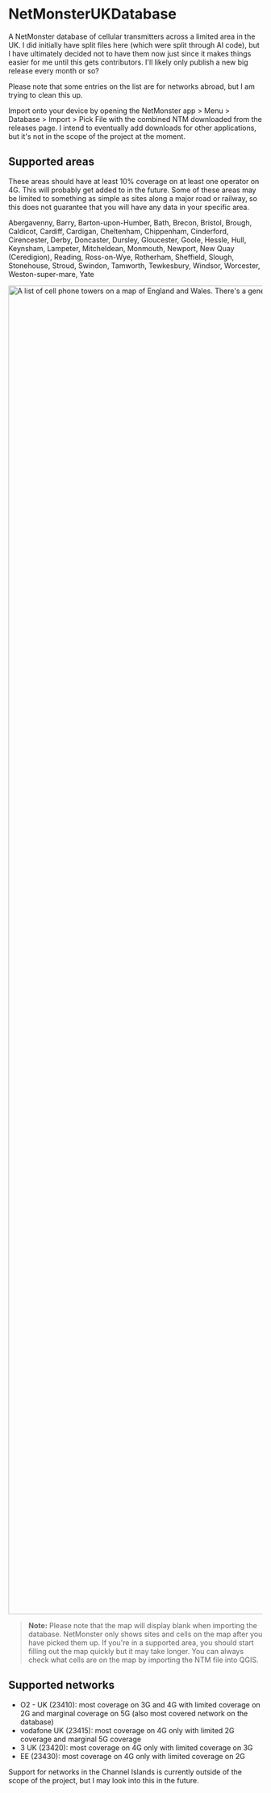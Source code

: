 # NetMonsterUKDatabase

A NetMonster database of cellular transmitters across a limited area in the UK. I did initially have split files here (which were split through AI code), but I have ultimately decided not to have them now just since it makes things easier for me until this gets contributors. I'll likely only publish a new big release every month or so?

Please note that some entries on the list are for networks abroad, but I am trying to clean this up.

Import onto your device by opening the NetMonster app > Menu > Database > Import > Pick File with the combined NTM downloaded from the releases page. I intend to eventually add downloads for other applications, but it's not in the scope of the project at the moment.

## Supported areas

These areas should have at least 10% coverage on at least one operator on 4G. This will probably get added to in the future. Some of these areas may be limited to something as simple as sites along a major road or railway, so this does not guarantee that you will have any data in your specific area.

Abergavenny, Barry, Barton-upon-Humber, Bath, Brecon, Bristol, Brough, Caldicot, Cardiff, Cardigan, Cheltenham, Chippenham, Cinderford, Cirencester, Derby, Doncaster, Dursley, Gloucester, Goole, Hessle, Hull, Keynsham, Lampeter, Mitcheldean, Monmouth, Newport, New Quay (Ceredigion), Reading, Ross-on-Wye, Rotherham, Sheffield, Slough, Stonehouse, Stroud, Swindon, Tamworth, Tewkesbury, Windsor, Worcester, Weston-super-mare, Yate

<img width="1440" height="2632" alt="A list of cell phone towers on a map of England and Wales. There's a general pattern of areas in the South West connecting to South Wales, West Wales, North East and Outer London." src="https://github.com/user-attachments/assets/4690cfe2-b142-40ed-850e-6873c3f8a1ab" />

> **Note:** Please note that the map will display blank when importing the database. NetMonster only shows sites and cells on the map after you have picked them up. If you're in a supported area, you should start filling out the map quickly but it may take longer. You can always check what cells are on the map by importing the NTM file into QGIS.

## Supported networks

* O2 - UK (23410): most coverage on 3G and 4G with limited coverage on 2G and marginal coverage on 5G (also most covered network on the database)
* vodafone UK (23415): most coverage on 4G only with limited 2G coverage and marginal 5G coverage
* 3 UK (23420): most coverage on 4G only with limited coverage on 3G
* EE (23430): most coverage on 4G only with limited coverage on 2G

Support for networks in the Channel Islands is currently outside of the scope of the project, but I may look into this in the future.
